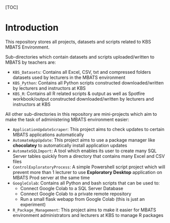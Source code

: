 [TOC]

# Introduction

This repository stores all projects, datasets and scripts related to KBS MBATS Environment. 

Sub-directories which contain datasets and scripts uploaded/written to MBATS by teachers are:

- `KBS_Datasets`: Contains all Excel, CSV, txt and compressed folders datasets used by lecturers in the MBATS environment
- `KBS_Python`: Contains all Python scripts constructed downloaded/written by lecturers and instructors at KBS
- `KBS_R`: Contains all R related scripts & output as well as Spotfire workbook/output constructed downloaded/written by lecturers and instructors at KBS

All other sub-directories in this repository are mini-projects which aim to make the task of administering MBATS environment easier:

- `ApplicationUpdateScraper`: This project aims to check updates to certain MBATS applications automatically 
- `AutomateAppUpdate`: This project aims to use a package manager like **chocolatey** to automatically install application updates 
- `AutomateSQLImport`: A tool which enables its user to create many SQL Server tables quickly from a directory that contains many Excel and CSV files
- `ControlExploratoryProcess`: A simple Powershell script project which will prevent more than 1 lecturer to use **Exploratory Desktop** application on MBATS Prod server at the same time
- `GoogleColab`: Contains all Python and bash scripts that can be used to:
  - Connect Google Colab to a SQL Server Database
  - Connect Google Colab to a private remote repository
  - Run a small flask webapp from Google Colab (this is just an experiment)
- `R_Package_Management`: This project aims to make it easier for MBATS environment administrators and lecturers at KBS to manage R packages

